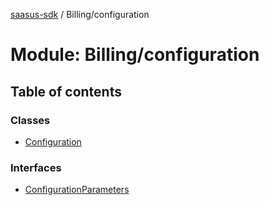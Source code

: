 [saasus-sdk](../README.md) / Billing/configuration

# Module: Billing/configuration

## Table of contents

### Classes

- [Configuration](../classes/Billing_configuration.Configuration.md)

### Interfaces

- [ConfigurationParameters](../interfaces/Billing_configuration.ConfigurationParameters.md)
